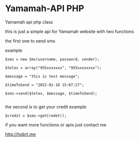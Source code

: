 # Yamamah-API PHP
Yamamah api php class

this is just a simple api for Yamamah website with two functions 

the first one to send sms

example 
```
$sms = new Sms(username, password, sender);

$teles = array("955xxxxxxx", "955xxxxxxxx");

$message = "this is test message";

$timeToSend = "2022-01-18 15:07:27";

$sms->send($teles, $message, $timeToSend);


```

the second is to get your credit 
example

```
$credit = $sms->getCredet();

```

if you want more functions or apis just contact me

http://hobrt.me
